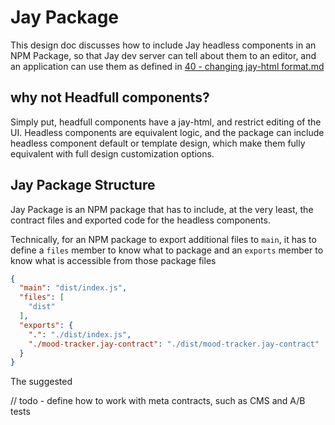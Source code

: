 # Jay Package

This design doc discusses how to include Jay headless components in an NPM Package, 
so that Jay dev server can tell about them to an editor, and an application can use them as defined in 
[40 - changing jay-html format.md](40%20-%20changing%20jay-html%20format.md)

## why not Headfull components?

Simply put, headfull components have a jay-html, and restrict editing of the UI.
Headless components are equivalent logic, and the package can include headless component default or template design,
which make them fully equivalent with full design customization options.

## Jay Package Structure

Jay Package is an NPM package that has to include, at the very least, the contract files and exported 
code for the headless components. 

Technically, for an NPM package to export additional files to `main`, it has to define a `files` member
to know what to package and an `exports` member to know what is accessible from those package files

```json
{
  "main": "dist/index.js",
  "files": [
    "dist"
  ],
  "exports": {
    ".": "./dist/index.js",
    "./mood-tracker.jay-contract": "./dist/mood-tracker.jay-contract"
  }
}
```

The suggested 


// todo - define how to work with meta contracts, such as CMS and A/B tests

